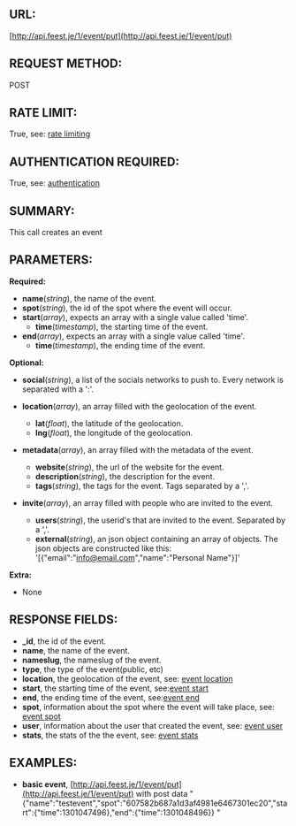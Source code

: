 URL:
----
[http://api.feest.je/1/event/put](http://api.feest.je/1/event/put)

REQUEST METHOD:
---------------
POST

RATE LIMIT:
-----------
True, see: [rate limiting](<link naar ratelimitpagina>)

AUTHENTICATION REQUIRED:
------------------------
True, see: [authentication](<link naar authentication pagina>)

SUMMARY:
--------
This call creates an event

PARAMETERS:
-----------

**Required:**

- **name**(*string*), the name of the event.
- **spot**(*string*), the id of the spot where the event will occur.
- **start**(*array*), expects an array with a single value called 'time'.
	- **time**(*timestamp*), the starting time of the event.
- **end**(*array*), expects an array with a single value called 'time'.
	- **time**(*timestamp*), the ending time of the event.
		
**Optional:**

- **social**(*string*), a list of the socials networks to push to. Every network is separated with a ':'.
- **location**(*array*), an array filled with the geolocation of the event.
	- **lat**(*float*), the latitude of the geolocation.
	- **lng**(*float*), the longitude of the geolocation.
		
- **metadata**(*array*), an array filled with the metadata of the event.
	- **website**(*string*), the url of the website for the event.
	- **description**(*string*), the description for the event.
	- **tags**(*string*), the tags for the event. Tags separated by a ','.
		
- **invite**(*array*), an array filled with people who are invited to the event.
	- **users**(*string*), the userid's that are invited to the event. Separated by a ','.
	- **external**(*string*), an json object containing an array of objects. The json objects are constructed like this: '[{"email":"info@email.com","name":"Personal Name"}]'

**Extra:**

- None
	
RESPONSE FIELDS:
----------------

 - **_id**, the id of the event.
 - **name**, the name of the event.
 - **nameslug**, the nameslug of the event.
 - **type**, the type of the event(public, etc)
 - **location**, the geolocation of the event, see: [event location](parts/location.md)
 - **start**, the starting time of the event, see:[event start](parts/start-or-end.md)
 - **end**, the ending time of the event, see:[event end](parts/start-or-end.md)
 - **spot**, information about the spot where the event will take place, see: [event spot](parts/spot.md)
 - **user**, information about the user that created the event, see: [event user](parts/user.md)
 - **stats**, the stats of the the event, see: [event stats](parts/event-stats.md)

EXAMPLES:
---------

 - **basic event**, [http://api.feest.je/1/event/put](http://api.feest.je/1/event/put) with post data "{"name":"testevent","spot":"607582b687a1d3af4981e6467301ec20","start":{"time":1301047496},"end":{"time":1301048496}} "